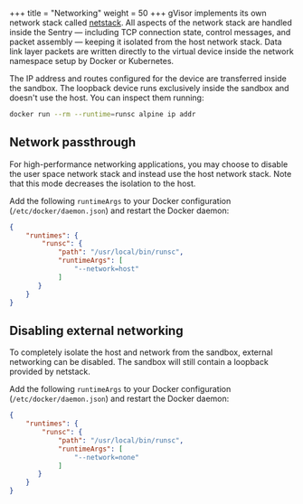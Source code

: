 +++
title = "Networking"
weight = 50
+++
gVisor implements its own network stack called [netstack][netstack]. All aspects
of the network stack are handled inside the Sentry — including TCP connection
state, control messages, and packet assembly — keeping it isolated from the host
network stack. Data link layer packets are written directly to the virtual
device inside the network namespace setup by Docker or Kubernetes.

The IP address and routes configured for the device are transferred inside the 
sandbox. The loopback device runs exclusively inside the sandbox and doesn't use
the host. You can inspect them running:

```bash
docker run --rm --runtime=runsc alpine ip addr
```

## Network passthrough

For high-performance networking applications, you may choose to disable the user
space network stack and instead use the host network stack. Note that this mode
decreases the isolation to the host.

Add the following `runtimeArgs` to your Docker configuration
(`/etc/docker/daemon.json`) and restart the Docker daemon:

```json
{
    "runtimes": {
        "runsc": {
            "path": "/usr/local/bin/runsc",
            "runtimeArgs": [
                "--network=host"
            ]
       }
    }
}
```

## Disabling external networking

To completely isolate the host and network from the sandbox, external
networking can be disabled. The sandbox will still contain a loopback provided
by netstack.

Add the following `runtimeArgs` to your Docker configuration
(`/etc/docker/daemon.json`) and restart the Docker daemon:

```json
{
    "runtimes": {
        "runsc": {
            "path": "/usr/local/bin/runsc",
            "runtimeArgs": [
                "--network=none"
            ]
       }
    }
}
```

[netstack]: https://github.com/google/netstack
